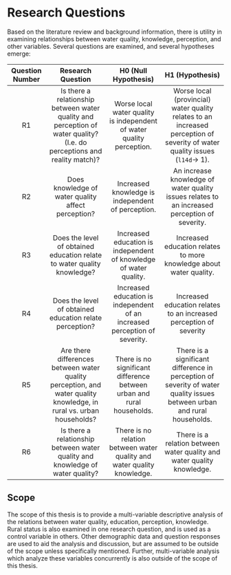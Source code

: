 # Research Questions 

Based on the literature review and background information, there is utility in examining relationships between water quality, knowledge, perception, and other variables. Several questions are examined, and several hypotheses emerge:

| Question Number | Research Question                                                                                                       | H0 (Null Hypothesis)                                                       | H1 (Hypothesis)                                                                                                            |
|:---------------:|:-----------------------------------------------------------------------------------------------------------------------:|:--------------------------------------------------------------------------:|:--------------------------------------------------------------------------------------------------------------------------:|
| R1              | Is there a relationship between water quality and perception of water quality? (I.e. do perceptions and reality match)? | Worse local water quality is independent of water quality perception.      | Worse local (provincial) water quality relates to an increased perception of severity of water quality issues (`l14d`→ 1). |
| R2              | Does knowledge of water quality affect perception?                                                                      | Increased knowledge is independent of perception.                          | An increase knowledge of water quality issues relates to an increased perception of severity.                              |
| R3              | Does the level of obtained education relate to water quality knowledge?                                                 | Increased education is independent of knowledge of water quality.          | Increased education relates to more knowledge about water quality.                                                         |
| R4              | Does the level of obtained education relate perception?                                                                 | Increased education is independent of an increased perception of severity. | Increased education relates to an increased perception of severity                                                         |
| R5              | Are there differences between water quality perception, and water quality knowledge, in rural vs. urban households?     | There is no significant difference between urban and rural households.     | There is a significant difference in perception of severity of water quality issues between urban and rural households.    |
| R6              | Is there a relationship between water quality and knowledge of water quality?                                           | There is no relation between water quality and water quality knowledge.    | There is a relation between water quality and water quality knowledge.                                                     |

## Scope
The scope of this thesis is to provide a multi-variable descriptive analysis of the relations between water quality, education, perception, knowledge. Rural status is also examined in one research question, and is used as a control variable in others. Other demographic data and question responses are used to aid the analysis and discussion, but are assumed to be outside of the scope unless specifically mentioned. Further, multi-variable analysis which analyze these variables concurrently is also outside of the scope of this thesis.